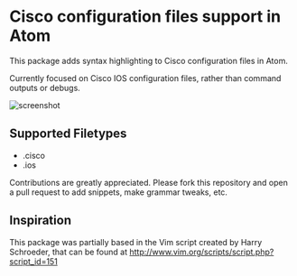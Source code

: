 # Cisco configuration files support in Atom

This package adds syntax highlighting to Cisco configuration files in Atom.

Currently focused on Cisco IOS configuration files, rather than command outputs
or debugs.

![screenshot](https://raw.github.com/DiogoAndre/language-cisco/master/cisco.png)

## Supported Filetypes

* .cisco
* .ios

Contributions are greatly appreciated. Please fork this repository and open a
pull request to add snippets, make grammar tweaks, etc.

## Inspiration

This package was partially based in the Vim script created by Harry Schroeder, that can be found at
http://www.vim.org/scripts/script.php?script_id=151

